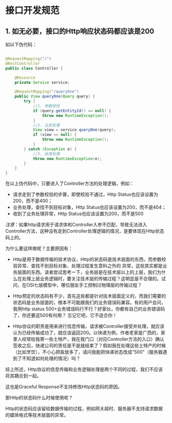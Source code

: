 # 接口开发规范

## 1. 如无必要，接口的Http响应状态码都应该是200 

如以下伪代码：

```java

@RequestMapping("/")
@RestController
public class Controller {

    @Resource
    private Service service;

    @RequestMapping("/queryOne")
    public View queryOne(Query query) {
        try {
            //1. 参数校验
            if (query.getEntityId() == null) {
                throw new RuntimeException();
            }
            //2. 业务处理
            View view = service.queryOne(query);
            if (view == null) {
                throw new RuntimeException();
            }
        } catch (Exception e) {
            //3. 异常处理
            throw new RuntimeException(e);
        }
    }
}

```
在以上伪代码中，只要进入了Controller方法的处理逻辑，例如：

- 请求走到了参数校验的步骤，即使校验不通过，Http Status也应该设置为200，而不是400；
- 业务处理，查找不到目标对象，Http Status也应该设置为200，而不是404；
- 收到了业务处理异常，Http Status也应该设置为200，而不是500

*注意*：如果http请求用于请求体和Controller入参不匹配，导致无法进入Controller方法，这种没有走到Controller处理逻辑的情况，是要体现在Http状态码上的。

为什么要这样做呢？主要原因有：

- Http是用于数据传输的技术协议，Http的状态码是技术层面的东西，而参数校验异常、查找不到目标对象、处理过程发生意料之外的
异常，这些其实都是业务层面的东西。读者尝试思考一下，业务层是在技术层以上的上层，我们为什么在处理上层业务逻辑时，要关注技术层的传输过程？这明显是不合理的。试问，在OSI七层模型中，哪位朋友手工控制过物理层的传输过程？

- Http预定的状态码有不少，首先这些都是针对技术层面定义的，而我们需要的状态码是业务层面的，根本不可能跟我们的业务错误码兼容。有的用户会问，我用http status 500+业务错误码行不行？好家伙，你都有自己的业务错误码了，你还要这500有何用？ 忘记它吧，它不适合你！

- Http协议的职责是用来进行信息传输，请求被Controller接受并处理，就应该认为已经传输成功了，就应该返回200。以快递为例，作者老家是广西的，家里人经常给我寄一些土特产，我在我门口（对应Controller方法的入口）确认签收之后，快递公司的责任是不是就结束了？假如我在处理这些土特产的时候（比如烹饪），不小心把盐放多了，请问我能把快递状态改成"500"（服务器遇到了不知道如何处理的情况）吗？

综上所述，Http协议的信息传输和业务逻辑处理是两个不同的过程，我们不应该将其耦合到一起。

这也是Graceful Response不支持修改Http状态码的原因。

那Http的状态码什么时候使用呢？

Http的状态码应该留给数据传输的过程，例如网关超时、服务器不支持请求数据的媒体格式等技术层面的异常。





